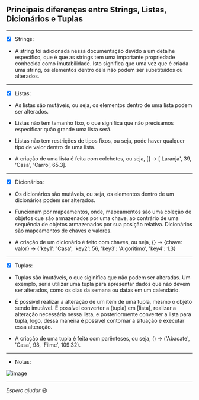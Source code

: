 ## Principais diferenças entre Strings, Listas, Dicionários e Tuplas

---

- [x] Strings:

- A string foi adicionada nessa documentação devido a um detalhe especifico, que é que as strings tem uma importante propriedade conhecida como imutabilidade. Isto significa que uma vez que é criada uma string, os elementos dentro dela não podem ser substituídos ou alterados.

---

- [x] Listas:

- As listas são mutáveis, ou seja, os elementos dentro de uma lista podem ser alterados.

- Listas não tem tamanho fixo, o que significa que não precisamos especificar quão grande uma lista será.

- Listas não tem restrições de tipos fixos, ou seja, pode haver qualquer tipo de valor dentro de uma lista.

- A criação de uma lista é feita com colchetes, ou seja, [] -> ['Laranja', 39, 'Casa', 'Carro', 65.3].

---

- [x] Dicionários:

- Os dicionários são mutáveis, ou seja, os elementos dentro de um dicionários podem ser alterados.

- Funcionam por mapeamentos, onde, mapeamentos são uma coleção de objetos que são armazenados por uma chave, ao contrário de uma sequência de objetos armazenados por sua posição relativa. Dicionários são mapeamentos de chaves e valores.

- A criação de um dicionário é feito com chaves, ou seja, {} -> {chave: valor} -> {'key1': 'Casa', 'key2': 56, 'key3': 'Algoritimo', 'key4': 1.3}

---

- [x] Tuplas:

- Tuplas são imutáveis, o que siginifica que não podem ser alteradas. Um exemplo, seria utilizar uma tupla para apresentar dados que não devem ser alterados, como os dias da semana ou datas em um calendário.

- É possível realizar a alteração de um item de uma tupla, mesmo o objeto sendo imutável. É possível converter a (tupla) em [lista], realizar a alteração necessária nessa lista, e posteriormente converter a lista para tupla, logo, dessa maneira é possível contornar a situação e executar essa alteração.

- A criação de uma tupla é feita com parênteses, ou seja, () -> ('Abacate', 'Casa', 98, 'Filme', 109.32).

---

- Notas:

![image](https://user-images.githubusercontent.com/57469401/149641394-9e92988c-4e36-48a2-8737-caa73584759f.png)

---

_Espero ajudar_ :smiley:
